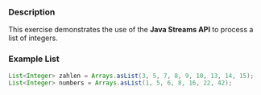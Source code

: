 ### Description

This exercise demonstrates the use of the **Java Streams API** to process a list of integers.

### Example List

```java
List<Integer> zahlen = Arrays.asList(3, 5, 7, 8, 9, 10, 13, 14, 15);
List<Integer> numbers = Arrays.asList(1, 5, 6, 8, 16, 22, 42);